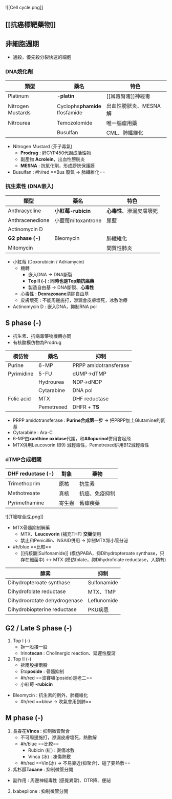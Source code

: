 ![[Cell cycle.png]]
## [[抗癌標靶藥物]]
## 非細胞週期
- 通殺，優先殺分裂快速的細胞
### DNA烷化劑
| 類型 | 藥名 | 特色 |
| ---- | ---- | ---- |
| Platinum | -**platin** | [[耳毒腎毒]]神經毒 |
| Nitrogen Mustards | Cyclophs**phamide**<br>Ifosfamide | 出血性膀胱炎、MESNA解 |
| Nitrourea | Temozolomide | 唯一腦瘤用藥 |
|  | Busulfan | CML、肺纖維化 |
- Nitrogen Mustard (芥子毒氣)
	- **Prodrug** : 肝CYP450代謝成活性物
	- 副產物 **Acrolein**，出血性膀胱炎
	- **MESNA** : 抗氧化劑，形成膀胱保護膜
- Busulfan :  #h/red ==Bus 廢氣 -> 肺纖維化==
### 抗生素性 (DNA嵌入)
| 類型               | 藥名              | 特色             |
| ---------------- | --------------- | -------------- |
| Anthracycline    | **小紅莓-rubicin** | **心毒性**、滲漏皮膚壞死 |
| Anthracenedione  | 小藍莓mitoxantrone | 尿藍             |
| Actinomycin D    |                 |                |
| **G2 phase (-)** | Bleomycin       | 肺纖維化           |
| Mitomycin        |                 | 間質性肺炎          |
- 小紅莓 (Doxorubicin / Adriamycin)
	- 機轉
		- 嵌入DNA -> DNA斷裂
		- **Top II (-) : 同時也是Top類抗癌藥**
		- 製造自由基 -> DNA斷裂、**心毒性**
	- 心毒性 : **Dexrazoxane**清除自由基
	- 皮膚壞死 : 不能周邊施打，滲漏會皮膚壞死，冰敷治療
- Actinomycin D : 嵌入DNA，抑制RNA pol
## S phase (-)
- 抗生素、抗病毒藥物機轉亦同
- 有核酸模仿物為Prodrug

| 模仿物     | 藥名      | 抑制                  |
|------------|-----------|-----------------------|
| Purine     | 6-MP      | PRPP amidotransferase |
| Pyrimidine | 5-FU      | dUMP->dTMP            |
|            | Hydrourea | NDP->dNDP             |
|            | Cytarabine| DNA pol               |
| Folic acid | MTX       | DHF reductase         |
|            | Pemetrexed| DHFR + **TS**         |
- PRPP amidotransferase : **Purine合成第一步** -> 把PRPP加上Glutamine的氨基
- Cytarabine : Ara-C
- 6-MP由**xanthine oxidase**代謝，和**Allopurinol**併用會起飛
- MTX併用Leucovorin (B9) 減輕毒性，Pemetrexed併用B12減輕毒性
### dTMP合成相關
| DHF reductase (-) | 對象   | 藥物           |
|-------------------|--------|----------------|
| Trimethoprim      | 原核   | 抗生素         |
| Methotrexate      | 真核   | 抗癌、免疫抑制 |
| Pyrimethamine     | 寄生蟲 | 舊瘧疾藥       |
![[T嘧啶合成.png]]
- MTX骨髓抑制解藥
	- MTX、**Leucovorin** (補充THF) **交替**使用
	- 禁止和Penicillin、NSAID併用 -> 抑制MTX腎小管分泌
- #h/blue ==比較==
	- [[抗核酸|Sulfonamide]] (模仿PABA，抑Dihydropteroate synthase，只存在細菌中) <-> MTX (模仿folate，抑Dihydrofolate reductase，人類有)
	
| 酵素                         | 抑制        |
|------------------------------|-------------|
| Dihydropteroate synthase     | Sulfonamide |
| Dihydrofolate reductase      | MTX、TMP    |
| Dihydroorotate dehydrogenase | Leflunomide |
| Dihydrobiopterine reductase  | PKU病患     |
## G2 / Late S phase (-)
1. Top I (-)
	- 拆一股接一股
	- Irino**tecan** : Cholinergic reaction、延遲性腹瀉
2. Top II (-)
	- 拆兩股接兩股
	- Eto**poside** : 骨髓抑制
	- #h/red ==波賽頓(poside)是老二==
	- 小紅莓 **-rubicin**
- Bleomycin : 抗生素的例外，肺纖維化
	- #h/red ==blow -> 吹氣會用到肺==

## M phase (-)
1. 長春花**Vinca** : 抑制微管聚合
	- 不可周邊施打，滲漏皮膚壞死，熱敷解
	- #h/blue ==比較==
		- Rubicin (紅) : 燙傷冰敷
		- Vinca (冰) : 凍傷熱敷
	- #h/red ==Vin(冰) -> 不易靠近(抑聚合)、碰了要熱敷==
2. 紫杉醇**Taxane** : 抑制微管分開
- 副作用 : 周邊神經毒性 (感覺異常)、DTR降、便祕
3. Ixabepilone : 抑制微管分開